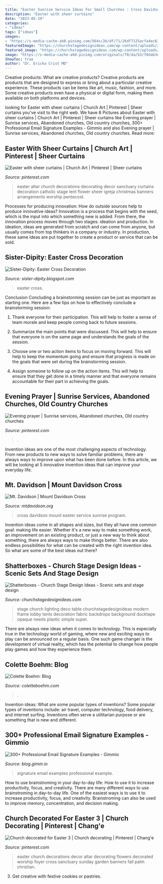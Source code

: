 ```yaml
---
title: "Easter Sunrise Service Ideas For Small Churches : Cross Davidson Mount Easter Service Sunrise Program"
description: "Easter with sheer curtains"
date: "2023-05-19"
categories:
- "ideas"
tags: ["ideas"]
images:
- "https://s-media-cache-ak0.pinimg.com/564x/26/df/71/26df7125acfa4ec63a8868f95873ec85.jpg"
featuredImage: "https://churchstagedesignideas.com/wp-content/uploads/2012/05/062.jpg"
featured_image: "https://churchstagedesignideas.com/wp-content/uploads/2012/05/062.jpg"
image: "https://s-media-cache-ak0.pinimg.com/originals/f8/da/b3/f8dab3ef6aaf70b2cf0944ca17776950.jpg"
ShowToc: true
author: "Dr. Ericka Crist MD"
---
```



Creative products: What are creative products?
Creative products are products that are designed to express or bring about a particular creative experience. These products can be items like art, music, fashion, and more. Some creative products even have a physical or digital form, making them available on both platforms and devices.

	

		
looking for Easter with sheer curtains | Church Art | Pinterest | Sheer curtains you've visit to the right web. We have 8 Pictures about Easter with sheer curtains | Church Art | Pinterest | Sheer curtains like Evening prayer | Sunrise services, Abandoned churches, Old country churches, 300+ Professional Email Signature Examples - Gimmio and also Evening prayer | Sunrise services, Abandoned churches, Old country churches. Read more:
		
    
## Easter With Sheer Curtains | Church Art | Pinterest | Sheer Curtains

<img loading=lazy src="https://s-media-cache-ak0.pinimg.com/originals/f8/da/b3/f8dab3ef6aaf70b2cf0944ca17776950.jpg" onerror="this.onerror=null;this.src='https://tse2.mm.bing.net/th?id=OIP.M5slmRmMTXFTFlGzsBt94gHaMY&amp;pid=15.1';" alt="Easter with sheer curtains | Church Art | Pinterest | Sheer curtains">

_Source: pinterest.com_

>easter altar church decorations decorating decor sanctuary curtains decoration catholic stage lent flower sheer igreja christmas banners arrangements worship pentecost. 

	

Processes for producing innovation: How do outside sources help to produce innovative ideas?
Innovation is a process that begins with the seed, which is the input into which something new is added. From there, the innovation process moves through two stages: ideation and production. In ideation, ideas are generated from scratch and can come from anyone, but usually comes from top thinkers in a company or industry. In production, these same ideas are put together to create a product or service that can be sold.

    
## Sister-Dipity: Easter Cross Decoration

<img loading=lazy src="http://3.bp.blogspot.com/-E6DW0tRwDjE/T3FHwTaARTI/AAAAAAAAA0c/51FUx3AM1vM/w1200-h630-p-k-no-nu/IMG_1226.JPG" onerror="this.onerror=null;this.src='https://tse3.mm.bing.net/th?id=OIP.7e-LhfPOp4rcdy1xx4VvsAHaIK&amp;pid=15.1';" alt="Sister-Dipity: Easter Cross Decoration">

_Source: sister-dipity.blogspot.com_

>easter cross. 

	

Conclusion
Concluding a brainstorming session can be just as important as starting one. Here are a few tips on how to effectively conclude a brainstorming session:
1. Thank everyone for their participation. This will help to foster a sense of team morale and keep people coming back to future sessions.

2. Summarize the main points that were discussed. This will help to ensure that everyone is on the same page and understands the goals of the session.

3. Choose one or two action items to focus on moving forward. This will help to keep the momentum going and ensure that progress is made on the goals that were set during the brainstorming session.

4. Assign someone to follow up on the action items. This will help to ensure that they get done in a timely manner and that everyone remains accountable for their part in achieving the goals.

    
## Evening Prayer | Sunrise Services, Abandoned Churches, Old Country Churches

<img loading=lazy src="https://i.pinimg.com/474x/96/e8/00/96e8009586206e0b639d3b2a379558f2--abandoned-churches-old-churches.jpg" onerror="this.onerror=null;this.src='https://tse4.mm.bing.net/th?id=OIP._u_hPMEKL_GSpaovBHl5AwAAAA&amp;pid=15.1';" alt="Evening prayer | Sunrise services, Abandoned churches, Old country churches">

_Source: pinterest.com_

>. 

	

Invention ideas are one of the most challenging aspects of technology. From new products to new ways to solve familiar problems, there are always ways to improve upon what has been done before. In this article, we will be looking at 5 innovative invention ideas that can improve your everyday life.

    
## Mt. Davidson | Mount Davidson Cross

<img loading=lazy src="https://mtdavidson.org/wp-content/uploads/823p1934easterflyer.jpg?w=150" onerror="this.onerror=null;this.src='https://tse4.mm.bing.net/th?id=OIP.pJ4vcEr2e5Si8tQrpYqBCAAAAA&amp;pid=15.1';" alt="Mt. Davidson | Mount Davidson Cross">

_Source: mtdavidson.org_

>cross davidson mount easter service sunrise program. 

	

Invention ideas come in all shapes and sizes, but they all have one common goal: making life easier. Whether it's a new way to make something work, an improvement on an existing product, or just a new way to think about something, there are always ways to make things better. There are also endless possibilities for what can be created with the right invention idea. So what are some of the best ideas out there?

    
## Shatterboxes - Church Stage Design Ideas - Scenic Sets And Stage Design

<img loading=lazy src="https://churchstagedesignideas.com/wp-content/uploads/2012/05/062.jpg" onerror="this.onerror=null;this.src='https://tse1.mm.bing.net/th?id=OIP.YzwMhFVSOMCdTaqvoAqAIAHaFj&amp;pid=15.1';" alt="Shatterboxes - Church Stage Design Ideas - Scenic sets and stage design">

_Source: churchstagedesignideas.com_

>stage church lighting deco table churchstagedesignideas modern frame lobby tents decoration fabric backdrops background ducktape opaque needs plastic simple super. 

	

There are always new ideas when it comes to technology. This is especially true in the technology world of gaming, where new and exciting ways to play can be announced on a regular basis. One such game changer is the development of virtual reality, which has the potential to change how people play games and how they experience them.

    
## Colette Boehm: Blog

<img loading=lazy src="https://coletteboehm.com/img/s/v-10/p2796683395-5.jpg" onerror="this.onerror=null;this.src='https://tse2.mm.bing.net/th?id=OIP.eIBr8XNhZIdF1NOju-u6ygHaE7&amp;pid=15.1';" alt="Colette Boehm: Blog">

_Source: coletteboehm.com_

>. 

	

Invention ideas: What are some popular types of inventions?
Some popular types of inventions include: air travel, computer technology, food delivery, and internet surfing. Inventions often serve a utilitarian purpose or are something that is new and different.

    
## 300+ Professional Email Signature Examples - Gimmio

<img loading=lazy src="https://blog.gimm.io/wp-content/uploads/2019/05/email-signature-example-for-small-teams-23.png" onerror="this.onerror=null;this.src='https://tse1.mm.bing.net/th?id=OIP.ij3hpH0cDvotC5EyFrmh9QHaEY&amp;pid=15.1';" alt="300+ Professional Email Signature Examples - Gimmio">

_Source: blog.gimm.io_

>signature email examples professional example. 

	

How to use brainstroming in your day-to-day life: How to use it to increase productivity, focus, and creativity.
There are many different ways to use brainstroming in day-to-day life. One of the easiest ways is to use it to increase productivity, focus, and creativity. Brainstroming can also be used to improve memory, concentration, and decision making.

    
## Church Decorated For Easter 3 | Church Decorating | Pinterest | Chang&#039;e

<img loading=lazy src="https://s-media-cache-ak0.pinimg.com/564x/26/df/71/26df7125acfa4ec63a8868f95873ec85.jpg" onerror="this.onerror=null;this.src='https://tse1.mm.bing.net/th?id=OIP.IqVQdPCh0ZzsCZFyhA13hAAAAA&amp;pid=15.1';" alt="Church decorated for Easter 3 | Church decorating | Pinterest | Chang&#039;e">

_Source: pinterest.com_

>easter church decorations decor altar decorating flowers decorated worship foyer cross sanctuary sunday garden banners fall palm christian. 

	

3. Get creative with festive cookies or pastries.

